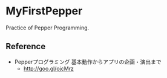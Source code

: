 MyFirstPepper
=========

Practice of Pepper Programming.

## Reference

* Pepperプログラミング 基本動作からアプリの企画・演出まで
  * http://goo.gl/ojcMrz

